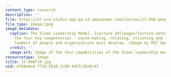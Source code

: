 ```yaml
---
content_type: resource
description: ''
file: https://ol-ocw-studio-app-qa.s3.amazonaws.com/courses/15-668-people-and-organizations-fall-2010/ef68e6edf73d5b102c004d27c1bebc4f_15-668f10.jpg
file_type: image/jpeg
image_metadata:
  caption: The Sloan Leadership Model. [Lecture 19](pages/lecture-notes) discusses
    the four key competencies - sense-making, relating, visioning and inventing -
    leaders of people and organizations must develop. (Image by MIT OpenCourseWare.)
  credit: ''
  image-alt: Image of the four capabilities of the Sloan leadership model.
resourcetype: Image
title: 15-668f10.jpg
uid: ef68e6ed-f73d-5b10-2c00-4d27c1bebc4f
---
```

